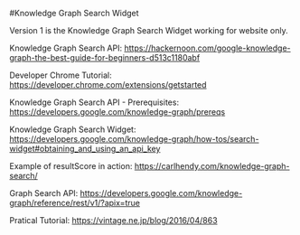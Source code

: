 #Knowledge Graph Search Widget

Version 1 is the Knowledge Graph Search Widget working for website only. 



Knowledge Graph Search API:
https://hackernoon.com/google-knowledge-graph-the-best-guide-for-beginners-d513c1180abf

Developer Chrome Tutorial:
https://developer.chrome.com/extensions/getstarted

Knowledge Graph Search API - Prerequisites:
https://developers.google.com/knowledge-graph/prereqs

Knowledge Graph Search Widget:
https://developers.google.com/knowledge-graph/how-tos/search-widget#obtaining_and_using_an_api_key

Example of resultScore in action:
https://carlhendy.com/knowledge-graph-search/

Graph Search API: 
https://developers.google.com/knowledge-graph/reference/rest/v1/?apix=true

Pratical Tutorial:
https://vintage.ne.jp/blog/2016/04/863
